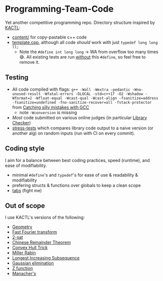 # Programming-Team-Code

Yet another competitive programming repo. Directory structure inspired by [KACTL](https://github.com/kth-competitive-programming/kactl):

- [content/](https://github.com/lrvideckis/Programming-Team-Code/tree/master/content) for copy-pastable c++ code
- [template.cpp](https://github.com/lrvideckis/Programming-Team-Code/blob/master/template.cpp), although all code *should* work with just `typedef long long ll;`
  - Note the `#define int long long` -> WA from overflow too many times 😅. All existing tests are run [without](https://github.com/lrvideckis/Programming-Team-Code/blob/master/stress-tests/test_utilities/random.h) this `#define`, so feel free to remove it.

## Testing

- All code compiled with flags: `g++ -Wall -Wextra -pedantic -Wno-unused-result -Wfatal-errors -DLOCAL -std=c++17 -O2 -Wshadow -Wformat=2 -Wfloat-equal -Wcast-qual -Wcast-align -fsanitize=address -fsanitize=undefined -fno-sanitize-recover=all -fstack-protector` from [Catching silly mistakes with GCC](https://codeforces.com/blog/entry/15547)
  - note `-Wconversion` is missing
- *Most* code submitted on various online judges (in particular [Library Checker](https://judge.yosupo.jp/))
- [stress-tests](https://github.com/lrvideckis/Programming-Team-Code/tree/master/stress-tests) which compares library code output to a naive version (or another alg) on random inputs (run with CI on every commit).

## Coding style

I aim for a balance between best coding practices, speed (runtime), and ease of modifiability.

- minimal `#define`'s and `typedef`'s for ease of use & readability & modifiability
- prefering structs & functions over globals to keep a clean scope
- [tabs](https://youtu.be/SsoOG6ZeyUI) (fight me)

## Out of scope

I use KACTL's versions of the following:

- [Geometry](https://github.com/kth-competitive-programming/kactl/tree/main/content/geometry)
- [Fast Fourier transform](https://github.com/kth-competitive-programming/kactl/blob/main/content/numerical/FastFourierTransform.h)
- [2-sat](https://github.com/kth-competitive-programming/kactl/blob/main/content/graph/2sat.h)
- [Chinese Remainder Theorem](https://github.com/kth-competitive-programming/kactl/blob/main/content/number-theory/CRT.h)
- [Convex Hull Trick](https://github.com/kth-competitive-programming/kactl/blob/main/content/data-structures/LineContainer.h)
- [Miller Rabin](https://github.com/kth-competitive-programming/kactl/blob/main/content/number-theory/MillerRabin.h)
- [Longest Increasing Subsequence](https://github.com/kth-competitive-programming/kactl/blob/main/content/various/LIS.h)
- [Gaussian elimination](https://github.com/kth-competitive-programming/kactl/blob/main/content/numerical/SolveLinear.h)
- [Z function](https://github.com/kth-competitive-programming/kactl/blob/main/content/strings/Zfunc.h)
- [Manacher's](https://github.com/kth-competitive-programming/kactl/blob/main/content/strings/Manacher.h)
